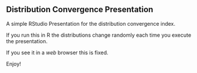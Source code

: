 ## Distribution Convergence Presentation

A simple RStudio Presentation for the distribution convergence index.

If you run this in R the distributions change randomly each time you execute the presentation.

If you see it in a *web* browser this is fixed.

Enjoy!
